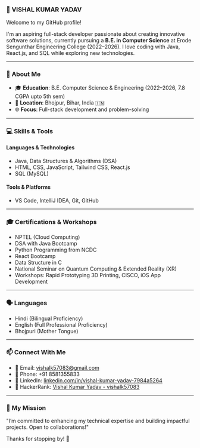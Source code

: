 ### 👋 **VISHAL KUMAR YADAV**  
Welcome to my GitHub profile!

I'm an aspiring full-stack developer passionate about creating innovative software solutions, currently pursuing a **B.E. in Computer Science** at Erode Sengunthar Engineering College (2022–2026). I love coding with Java, React.js, and SQL while exploring new technologies.

---

### 🌱 **About Me**  
- 🎓 **Education**: B.E. Computer Science & Engineering (2022–2026, 7.8 CGPA upto 5th sem)  
- 📍 **Location**: Bhojpur, Bihar, India 🇮🇳  
- 🌐 **Focus**: Full-stack development and problem-solving  

---

### 💻 **Skills & Tools**  
#### Languages & Technologies  
- Java, Data Structures & Algorithms (DSA)  
- HTML, CSS, JavaScript, Tailwind CSS, React.js  
- SQL (MySQL)  

#### Tools & Platforms  
- VS Code, IntelliJ IDEA, Git, GitHub  

---

### 🎓 **Certifications & Workshops**  
- NPTEL (Cloud Computing)  
- DSA with Java Bootcamp  
- Python Programming from NCDC  
- React Bootcamp  
- Data Structure in C  
- National Seminar on Quantum Computing & Extended Reality (XR)  
- Workshops: Rapid Prototyping 3D Printing, CISCO, iOS App Development  

---

### 🗣️ **Languages**  
- Hindi (Bilingual Proficiency)  
- English (Full Professional Proficiency)  
- Bhojpuri (Mother Tongue)  

---

### 📫 **Connect With Me**  
- 📧 Email: vishalk57083@gmail.com  
- 📱 Phone: +91 8581355833  
- 🔗 LinkedIn: [linkedin.com/in/vishal-kumar-yadav-7984a5264](https://www.linkedin.com/in/vishal-kumar-yadav-7984a5264)  
- 🔗 HackerRank: [Vishal Kumar Yadav - vishalk57083](https://www.hackerrank.com/vishalk57083)  

---

### 🌟 **My Mission**  
"I’m committed to enhancing my technical expertise and building impactful projects. Open to collaborations!"  

Thanks for stopping by! 🌟

